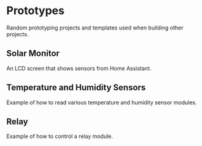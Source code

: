 # Prototypes

Random prototyping projects and templates used when building other projects.

## Solar Monitor

An LCD screen that shows sensors from Home Assistant.

## Temperature and Humidity Sensors

Example of how to read various temperature and humidity sensor modules.

## Relay

Example of how to control a relay module.